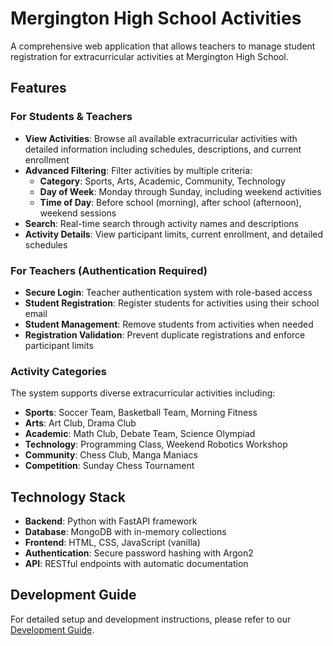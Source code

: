 # Mergington High School Activities

A comprehensive web application that allows teachers to manage student registration for extracurricular activities at Mergington High School.

## Features

### For Students & Teachers
- **View Activities**: Browse all available extracurricular activities with detailed information including schedules, descriptions, and current enrollment
- **Advanced Filtering**: Filter activities by multiple criteria:
  - **Category**: Sports, Arts, Academic, Community, Technology
  - **Day of Week**: Monday through Sunday, including weekend activities
  - **Time of Day**: Before school (morning), after school (afternoon), weekend sessions
- **Search**: Real-time search through activity names and descriptions
- **Activity Details**: View participant limits, current enrollment, and detailed schedules

### For Teachers (Authentication Required)
- **Secure Login**: Teacher authentication system with role-based access
- **Student Registration**: Register students for activities using their school email
- **Student Management**: Remove students from activities when needed
- **Registration Validation**: Prevent duplicate registrations and enforce participant limits

### Activity Categories
The system supports diverse extracurricular activities including:
- **Sports**: Soccer Team, Basketball Team, Morning Fitness
- **Arts**: Art Club, Drama Club
- **Academic**: Math Club, Debate Team, Science Olympiad
- **Technology**: Programming Class, Weekend Robotics Workshop
- **Community**: Chess Club, Manga Maniacs
- **Competition**: Sunday Chess Tournament

## Technology Stack

- **Backend**: Python with FastAPI framework
- **Database**: MongoDB with in-memory collections
- **Frontend**: HTML, CSS, JavaScript (vanilla)
- **Authentication**: Secure password hashing with Argon2
- **API**: RESTful endpoints with automatic documentation

## Development Guide

For detailed setup and development instructions, please refer to our [Development Guide](../docs/how-to-develop.md).
